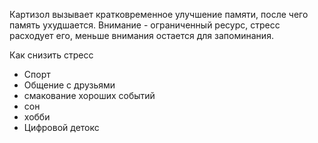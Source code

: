 Картизол вызывает кратковременное улучшение памяти, после чего память ухудшается.
Внимание - ограниченный ресурс, стресс расходует его, меньше внимания остается для запоминания.

Как снизить стресс
* Спорт
* Общение с друзьями
* смакование хороших событий
* сон
* хобби
* Цифровой детокс